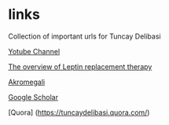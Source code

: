 # links
Collection of important urls for Tuncay Delibasi

[Yotube Channel](https://www.youtube.com/channel/UC2H95Fifjd6kxy5f9c6gu2g)

[The overview of Leptin replacement therapy](https://www.youtube.com/watch?v=Hmjkml5Md3I)

[Akromegali](https://www.youtube.com/watch?v=J9uDUD8qEDQ)

[Google Scholar](https://scholar.google.com.tr/citations?user=PB4DxN8AAAAJ&hl=en)

[Quora] (https://tuncaydelibasi.quora.com/)
